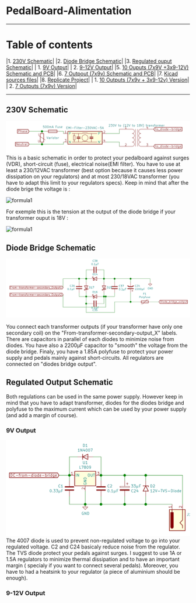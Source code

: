 # PedalBoard-Alimentation
***
# Table of contents

|1. [230V Schematic](#230v-schematic)|
|2. [Diode Bridge Schematic](#diode-bridge-schematic)|
|3. [Regulated ouput Schematic](#regulated-output-schematic)|
|    1. [9V Output](#9v-output)|
|    2. [9-12V Output](#9-12v-output)|
|5. [10 Ouputs (7x9V +3x9-12V) Schematic and PCB](#10-ouputs-schematic)| 
|6. [7 Outpout (7x9v) Schematic and PCB](#7_Output_Schematic_and_PCB)|
|7. [Kicad sources files](#Kicad_sources_files)|
|8. [Replicate Project](#replicate-project)|
|    1. [10 Outputs (7x9v + 3x9-12v) Version](#10-outputs-version)|
|    2. [7 Outputs (7x9v) Version](#7-outputs-version)|
***
## 230V Schematic
![230V Schematic](Images/Common/230VAC_part.png)
This is a basic schematic in order to protect your pedalboard against surges (VDR), short-circuit (fuse), electrical noise(EMI filter). You have to use at least a 230/12VAC transformer (best option because it causes less power dissipation on your regulators) and at most 230/18VAC transformer (you have to adapt this limit to your regulators specs). Keep in mind that after the diode brige the voltage is : 

![formula1](https://render.githubusercontent.com/render/math?math=\sqrt{2}\times%20U_{transformer})

For exemple this is the tension at the output of the diode bridge if your transformer ouput is 18V :

![formula1](https://render.githubusercontent.com/render/math?math=\sqrt{2}\times18\approx25.5V)

## Diode Bridge Schematic

![Diode Bridge Schematic](Images/Common/diode_bridge.png)

You connect each transformer outputs (if your transformer have only one secondary coil) on the "From-transformer-secondary-output_X" labels.
There are capacitors in parallel of each diodes to minimize noise from diodes. You have also a 2200µF capacitor to "smooth" the voltage from the diode bridge.
Finaly, you have a 1.85A polyfuse to protect your power supply and pedals mainly against short-circuits. All regulators are connected on "diodes bridge output".

## Regulated Output Schematic
Both regulations can be used in the same power supply. However keep in mind that you have to adapt transformer, diodes for the diodes bridge and polyfuse to the maximum current which can be used by your power supply (and add a margin of course).
### 9V Output
![9V output schematic](Images/Common/unit-9v.png)
The 4007 diode is used to prevent non-regulated voltage to go into your regulated voltage. C2 and C24 basicaly reduce noise from the regulator. The TVS diode protect your pedals against surges. I suggest to use 1A or 1.5A regulators to minimize thermal dissipation and to have an important margin ( specialy if you want to connect several pedals). Moreover, you have to had a heatsink to your regulator (a piece of aluminium should be enough).
### 9-12V Output
